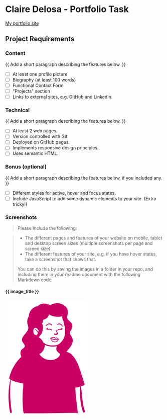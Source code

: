 # Claire Delosa - Portfolio Task
[My portfolio site]( https://clairebridge.github.io/she-codes-portfolio/ )
## Project Requirements
### Content
{{ Add a short paragraph describing the features below. }}
- [ ] At least one profile picture
- [ ] Biography (at least 100 words)
- [ ] Functional Contact Form
- [ ] "Projects" section
- [ ] Links to external sites, e.g. GitHub and LinkedIn.
### Technical
{{ Add a short paragraph describing the features below. }}
- [ ] At least 2 web pages.
- [ ] Version controlled with Git
- [ ] Deployed on GitHub pages.
- [ ] Implements responsive design principles.
- [ ] Uses semantic HTML.
### Bonus (optional)
{{ Add a short paragraph describing the features below, if you included any. }}
- [ ] Different styles for active, hover and focus states.
- [ ] Include JavaScript to add some dynamic elements to your site. (Extra
tricky!)
### Screenshots
> Please include the following:

> - The different pages and features of your website on mobile, tablet and
desktop screen sizes (multiple screenshots per page and screen size).
> - The different features of your site, e.g. if you have hover states, take a
screenshot that shows that.
>
> You can do this by saving the images in a folder in your repo, and including
them in your readme document with the following Markdown code:
#### {{ image_title }}
![Description of image](./profile-pic.svg)